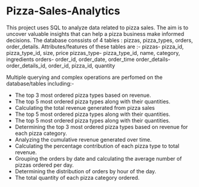 # Pizza-Sales-Analytics


This project uses SQL to analyze data related to pizza sales. The aim is to uncover valuable insights that can help a pizza business make informed decisions. The database conssists of 4 tables : pizzas, pizza_types,
orders, order_details. Attributes/features of these tables are :-
pizzas- pizza_id, pizza_type_id, size, price
pizzas_type- pizza_type_id, name, category, ingredients
orders- order_id, order_date, order_time
order_details- order_details_id, order_id, pizza_id, quantity


Multiple querying and complex operations are perfomed on the database/tables including:-
- The top 3 most ordered pizza types based on revenue.
- The top 5 most ordered pizza types along with their quantities.
- Calculating the total revenue generated from pizza sales
- The top 5 most ordered pizza types along with their quantities.
- The top 5 most ordered pizza types along with their quantities.
- Determining the top 3 most ordered pizza types based on revenue for each pizza category.
- Analyzing the cumulative revenue generated over time.
- Calculating the percentage contribution of each pizza type to total revenue.
- Grouping the orders by date and calculating the average number of pizzas ordered per day.
- Determining the distribution of orders by hour of the day.
- The total quantity of each pizza category ordered.

